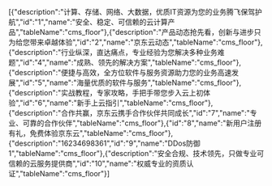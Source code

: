 [{"description":"计算、存储、网络、大数据，优质IT资源为您的业务腾飞保驾护航","id":"1","name":"安全、稳定、可信赖的云计算产品","tableName":"cms_floor"},{"description":"产品动态抢先看，创新与进步只为给您带来卓越体验","id":"2","name":"京东云动态","tableName":"cms_floor"},{"description":"行业纵深，直达痛点，专业经验为您解决多种业务难题","id":"4","name":"成熟、领先的解决方案","tableName":"cms_floor"},{"description":"便捷与高效，全方位软件与服务资源助力您的业务高速发展","id":"5","name":"海量优质的软件与服务","tableName":"cms_floor"},{"description":"实战教程，专家攻略，手把手带您步入云上初体验","id":"6","name":"新手上云指引","tableName":"cms_floor"},{"description":"合作共赢，京东云携手合作伙伴共同成长","id":"7","name":"专业、可靠的合作伙伴","tableName":"cms_floor"},{"id":"8","name":"新用户注册有礼，免费体验京东云","tableName":"cms_floor"},{"description":"16234698361","id":"9","name":"DDos防御1","tableName":"cms_floor"},{"description":"安全合规、技术领先，只做专业可信赖的云服务提供商","id":"10","name":"权威专业的资质认证","tableName":"cms_floor"}]